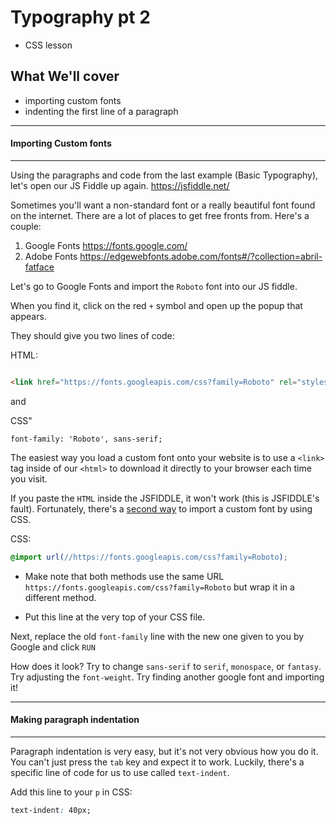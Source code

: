 # Typography pt 2

 - CSS lesson

## What We'll cover

 - importing custom fonts
 - indenting the first line of a paragraph

*****
 #### Importing Custom fonts
*****

Using the paragraphs and code from the last example (Basic Typography), let's open our JS Fiddle up again. https://jsfiddle.net/

Sometimes you'll want a non-standard font or a really beautiful font found on the internet. There are a lot of places to get free fronts from. Here's a couple:

1. Google Fonts https://fonts.google.com/
2. Adobe Fonts https://edgewebfonts.adobe.com/fonts#/?collection=abril-fatface

Let's go to Google Fonts and import the `Roboto` font into our JS fiddle.

When you find it, click on the red `+` symbol and open up the popup that appears.

They should give you two lines of code:

HTML:
```HTML

<link href="https://fonts.googleapis.com/css?family=Roboto" rel="stylesheet">

```

and

CSS"
```
font-family: 'Roboto', sans-serif;
```

The easiest way you load a custom font onto your website is to use a `<link>` tag inside of our `<html>` to download it directly to your browser each time you visit.

If you paste the `HTML` inside the JSFIDDLE, it won't work (this is JSFIDDLE's fault). Fortunately, there's a [second way](http://stackoverflow.com/questions/26717116/how-to-include-google-font-in-jsfiddle) to import a custom font by using CSS.

CSS:
```css
@import url(//https://fonts.googleapis.com/css?family=Roboto);
```
- Make note that both methods use the same URL `https://fonts.googleapis.com/css?family=Roboto` but wrap it in a different method.

- Put this line at the very top of your CSS file.

Next, replace the old `font-family` line with the new one given to you by Google and click `RUN`

How does it look? Try to change `sans-serif` to `serif`, `monospace`, or `fantasy`. Try adjusting the `font-weight`. Try finding another google font and importing it!

*****
 #### Making paragraph indentation
*****

Paragraph indentation is very easy, but it's not very obvious how you do it. You can't just press the `tab` key and expect it to work. Luckily, there's a specific line of code for us to use called `text-indent`.

Add this line to your `p` in CSS:

```css
text-indent: 40px;
```
